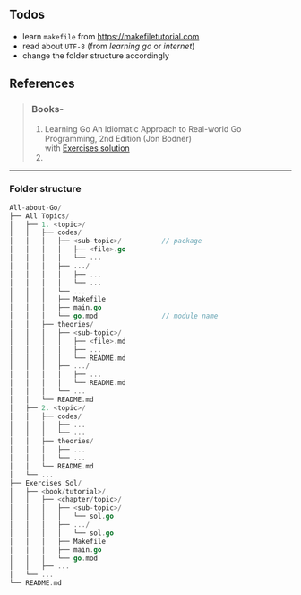 ## Todos

- learn `makefile` from https://makefiletutorial.com
- read about `UTF-8` (from _learning go_ or _internet_)
- change the folder structure accordingly

## References

> ### Books-
>
> 1. Learning Go An Idiomatic Approach to Real-world Go Programming, 2nd Edition (Jon Bodner)  
>    with [Exercises solution](<./Exercises%20Sol/Learning%20Go%20An%20Idiomatic%20Approach%20to%20Real-world%20Go%20Programming%20(2nd%20ed)/>)
> 2. 

<hr/>

### Folder structure
```go
All-about-Go/
├── All Topics/
│   ├── 1. <topic>/
│   │   ├── codes/
│   │   │   ├── <sub-topic>/          // package
│   │   │   │   ├── <file>.go
│   │   │   │   └── ...
│   │   │   ├── .../
│   │   │   │   ├── ...
│   │   │   │   └── ...
│   │   │   └── ...
│   │   │   ├── Makefile
│   │   │   ├── main.go
│   │   │   └── go.mod                // module name
│   │   ├── theories/
│   │   │   ├── <sub-topic>/
│   │   │   │   ├── <file>.md
│   │   │   │   ├── ...
│   │   │   │   └── README.md
│   │   │   ├── .../
│   │   │   │   ├── ...
│   │   │   │   └── README.md
│   │   │   └── ...
│   │   └── README.md
│   ├── 2. <topic>/
│   │   ├── codes/
│   │   │   ├── ...
│   │   │   └── ...                   
│   │   ├── theories/
│   │   │   ├── ...
│   │   │   └── ...
│   │   └── README.md
│   └── ...
├── Exercises Sol/
│   ├── <book/tutorial>/
│   │   ├── <chapter/topic>/
│   │   │   ├── <sub-topic>/     
│   │   │   │   └── sol.go         
│   │   │   ├── .../     
│   │   │   │   └── sol.go         
│   │   │   ├── Makefile           
│   │   │   ├── main.go            
│   │   │   └── go.mod             
│   │   ├── ...                     
│   └── ...
└── README.md
```
